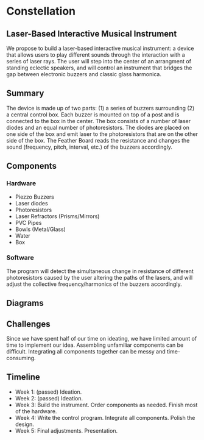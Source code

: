 # Constellation
## Laser-Based Interactive Musical Instrument
We propose to build a laser-based interactive musical instrument: a device that allows users to play different sounds through the interaction with a series of laser rays. The user will step into the center of an arrangment of standing eclectic speakers, and will control an instrument that bridges the gap between electronic buzzers and classic glass harmonica.

## Summary
The device is made up of two parts: (1) a series of buzzers surrounding (2) a central control box. Each buzzer is mounted on top of a post and is connected to the box in the center. The box consists of a number of laser diodes and an equal number of photoresistors. The diodes are placed on one side of the box and emit laser to the photoresistors that are on the other side of the box. The Feather Board reads the resistance and changes the sound (frequency, pitch, interval, etc.) of the buzzers accordingly.

## Components

### Hardware
- Piezzo Buzzers
- Laser diodes
- Photoresistors
- Laser Refractors (Prisms/Mirrors)
- PVC Pipes
- Bowls (Metal/Glass)
- Water
- Box

### Software
The program will detect the simultaneous change in resistance of different photoresistors caused by the user altering the paths of the lasers, and will adjust the collective frequency/harmonics of the buzzers accordingly.

## Diagrams

## Challenges
Since we have spent half of our time on ideating, we have limited amount of time to implement our idea. 
Assembling unfamiliar components can be difficult.
Integrating all components together can be messy and time-consuming.

## Timeline
- Week 1: (passed) Ideation.
- Week 2: (passed) Ideation.
- Week 3: Build the instrument. Order components as needed. Finish most of the hardware. 
- Week 4: Write the control program. Integrate all components. Polish the design.
- Week 5: Final adjustments. Presentation.

